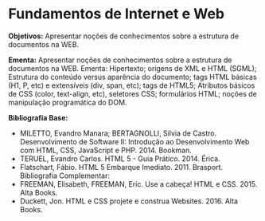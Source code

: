 # Fundamentos de Internet e Web


__Objetivos:__ Apresentar noções de conhecimentos sobre a estrutura de documentos na WEB.


__Ementa:__ Apresentar noções de conhecimentos sobre a estrutura de documentos na WEB.
Ementa: Hipertexto; origens de XML e HTML (SGML); Estrutura do conteúdo versus aparência do documento; tags HTML básicas (H1, P, etc) e extensíveis (div, span, etc); tags de HTML5; Atributos básicos de CSS (color, text-align, etc), seletores CSS; formulários HTML; noções de manipulação programática do DOM.


__Bibliografia Base:__
- MILETTO, Evandro Manara; BERTAGNOLLI, Silvia de Castro. Desenvolvimento de
Software II: Introdução ao Desenvolvimento Web com HTML, CSS, JavaScript e
PHP. 2014. Bookman.
- TERUEL, Evandro Carlos. HTML 5 - Guia Prático. 2014. Érica.
- Flatschart, Fábio. HTML 5 Embarque Imediato. 2011. Brasport.
Bibliografia Complementar:
- FREEMAN, Elisabeth, FREEMAN, Eric. Use a cabeça! HTML e CSS. 2015. Alta
Books.
- Duckett, Jon. HTML e CSS projete e construa Websites. 2016. Alta Books.
